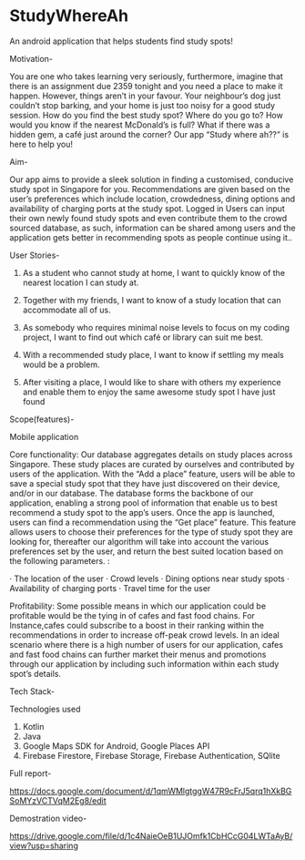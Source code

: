 # StudyWhereAh
An android application that helps students find study spots!


Motivation-
 
You are one who takes learning very seriously, furthermore, imagine that there is an assignment due 2359 tonight and you need a place to make it happen. 
However, things aren’t in your favour. Your neighbour’s dog just couldn’t stop barking, and your home is just too noisy for a good study session. How do you find the best study spot? 
Where do you go to? How would you know if the nearest McDonald’s is full? What if there was a hidden gem, a café just around the corner? Our app “Study where ah??” is here to help you!
 
Aim-
 
Our app aims to provide a sleek solution in finding a customised, conducive study spot in Singapore for you. 
Recommendations are given based on the user’s preferences which include location, crowdedness, dining options and availability of charging ports at the study spot. 
Logged in Users can input their own newly found study spots and even contribute them to the crowd sourced database, as such, information can be shared among users and the 
application gets better in recommending spots as people continue using it..


User Stories-
 
1. 	As a student who cannot study at home, I want to quickly know of the nearest location I can study at.
 
2. 	Together with my friends, I want to know of a study location that can accommodate all of us.
 
3. 	As somebody who requires minimal noise levels to focus on my coding project, I want to find out which café or library can suit me best.
 
4. 	With a recommended study place, I want to know if settling my meals would be a problem.
 
6. 	After visiting a place, I would like to share with others my experience and enable them to enjoy the same awesome study spot I have just found



Scope(features)-

Mobile application
 
Core functionality: Our database aggregates details on study places across Singapore. These study places are curated by ourselves and contributed by users of the application. With the “Add a place” feature, users will be able to save a special study spot that they have just discovered on their device, and/or in our database. 
The database forms the backbone of our application, enabling a strong pool of information that enable us to best recommend a study spot to the app’s users. Once the app is launched, users can find a recommendation using the “Get place” feature. This feature allows users to choose their preferences for the type of study spot they are looking for, thereafter our algorithm will take into account the various preferences set by the user, and return the best suited location based on the following parameters. :
 
·   	The location of the user
·   	Crowd levels
·   	Dining options near study spots
·   	Availability of charging ports
·   	Travel time for the user


Profitability: Some possible means in which our application could be profitable would be the tying in of cafes and fast food chains. For Instance,cafes could subscribe to a boost in their ranking within the recommendations in order to increase off-peak crowd levels. In an ideal scenario where there is a high number of users for our application, cafes and fast food chains can further market their menus and promotions through our application by including such information within each study spot’s details.
 

Tech Stack-
 
Technologies used
1) Kotlin
2) Java
3) Google Maps SDK for Android, Google Places API
4) Firebase Firestore, Firebase Storage, Firebase Authentication, SQlite

Full report- 

https://docs.google.com/document/d/1qmWMlgtggW47R9cFrJ5qrq1hXkBGSoMYzVCTVqM2Eg8/edit

Demostration video- 

https://drive.google.com/file/d/1c4NaieOeB1UJOmfk1CbHCcG04LWTaAyB/view?usp=sharing
